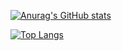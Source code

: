 [![Anurag's GitHub stats](https://github-readme-stats.vercel.app/api?username=wumingxu10&count_private=true)](https://github.com/anuraghazra/github-readme-stats)

[![Top Langs](https://github-readme-stats.vercel.app/api/top-langs/?username=wumingxu10)](https://github.com/anuraghazra/github-readme-stats)
